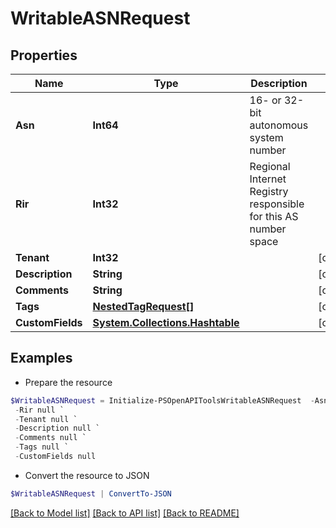 # WritableASNRequest
## Properties

Name | Type | Description | Notes
------------ | ------------- | ------------- | -------------
**Asn** | **Int64** | 16- or 32-bit autonomous system number | 
**Rir** | **Int32** | Regional Internet Registry responsible for this AS number space | 
**Tenant** | **Int32** |  | [optional] 
**Description** | **String** |  | [optional] 
**Comments** | **String** |  | [optional] 
**Tags** | [**NestedTagRequest[]**](NestedTagRequest.md) |  | [optional] 
**CustomFields** | [**System.Collections.Hashtable**](AnyType.md) |  | [optional] 

## Examples

- Prepare the resource
```powershell
$WritableASNRequest = Initialize-PSOpenAPIToolsWritableASNRequest  -Asn null `
 -Rir null `
 -Tenant null `
 -Description null `
 -Comments null `
 -Tags null `
 -CustomFields null
```

- Convert the resource to JSON
```powershell
$WritableASNRequest | ConvertTo-JSON
```

[[Back to Model list]](../README.md#documentation-for-models) [[Back to API list]](../README.md#documentation-for-api-endpoints) [[Back to README]](../README.md)

